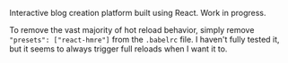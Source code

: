 Interactive blog creation platform built using React. Work in progress.

To remove the vast majority of hot reload behavior, simply remove `"presets": ["react-hmre"]` from the `.babelrc` file. I haven't fully tested it, but it seems to always trigger full reloads when I want it to.